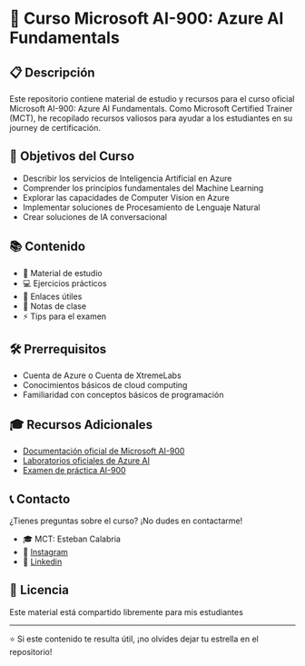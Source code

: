 # 🤖 Curso Microsoft AI-900: Azure AI Fundamentals

## 📋 Descripción
Este repositorio contiene material de estudio y recursos para el curso oficial Microsoft AI-900: Azure AI Fundamentals. Como Microsoft Certified Trainer (MCT), he recopilado recursos valiosos para ayudar a los estudiantes en su journey de certificación.

## 🎯 Objetivos del Curso
- Describir los servicios de Inteligencia Artificial en Azure
- Comprender los principios fundamentales del Machine Learning
- Explorar las capacidades de Computer Vision en Azure
- Implementar soluciones de Procesamiento de Lenguaje Natural
- Crear soluciones de IA conversacional

## 📚 Contenido
- 📖 Material de estudio
- 💻 Ejercicios prácticos
- 🔗 Enlaces útiles
- 📝 Notas de clase
- ⚡ Tips para el examen

## 🛠️ Prerrequisitos
- Cuenta de Azure o Cuenta de XtremeLabs
- Conocimientos básicos de cloud computing
- Familiaridad con conceptos básicos de programación

## 🎓 Recursos Adicionales
- [Documentación oficial de Microsoft AI-900](https://docs.microsoft.com/es-es/learn/certifications/azure-ai-fundamentals/)
- [Laboratorios oficiales de Azure AI](https://microsoftlearning.github.io/AI-900-AIFundamentals/)
- [Examen de práctica AI-900](https://learn.microsoft.com/certifications/exams/ai-900)

## 📞 Contacto
¿Tienes preguntas sobre el curso? ¡No dudes en contactarme!
- 🎓 MCT: Esteban Calabria
- 💼 [Instagram](https://www.instagram.com/mct.esteban.calabria/)
- 💼 [Linkedin](https://www.linkedin.com/in/esteban-calabria-7a44401a/)

## 📄 Licencia
Este material está compartido libremente para mis estudiantes

---
⭐ Si este contenido te resulta útil, ¡no olvides dejar tu estrella en el repositorio!